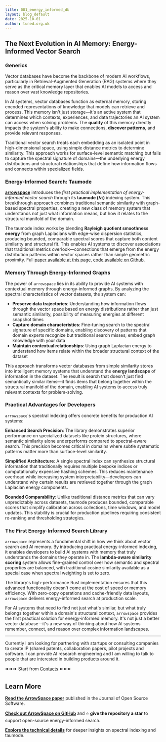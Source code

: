 ```yaml
---
title: 001_energy_informed_db
layout: blog_default
date: 2025-10-01
author: tuned.org.uk
---
```


## The Next Evolution in AI Memory: Energy-Informed Vector Search

### Generics

Vector databases have become the backbone of modern AI workflows, particularly in Retrieval-Augmented Generation (RAG) systems where they serve as the critical memory layer that enables AI models to access and reason over vast knowledge repositories.

In AI systems, vector databases function as external memory, storing encoded representations of knowledge that models can retrieve and process. This memory isn't just storage—it's an active system that determines which contexts, experiences, and data trajectories an AI system can access when solving problems. The **quality** of this memory directly impacts the system's ability to make connections, **discover patterns**, and provide relevant responses.

Traditional vector search treats each embedding as an isolated point in high-dimensional space, using simple distance metrics to determine similarity. This approach works for surface-level semantic matching but fails to capture the spectral signature of domains—the underlying energy distributions and structural relationships that define how information flows and connects within specialized fields.

### Energy-Informed Search: Taumode

[**arrowspace**](https://www.tuned.org.uk/arrowspace-paper) introduces the *first practical implementation of energy-informed vector search* through its **taumode (λτ)** indexing system. This breakthrough approach combines traditional semantic similarity with graph-based spectral properties, creating a new class of memory system that understands not just what information means, but how it relates to the structural manifold of the domain.

The taumode index works by blending **Rayleigh quotient smoothness energy** from graph Laplacians with edge-wise dispersion statistics, producing bounded, comparable spectral scores that capture both content similarity and structural fit. This enables AI systems to discover associations that traditional metrics overlook—connections that emerge from the energy distribution patterns within vector spaces rather than simple geometric proximity. Full [paper available at this page](/arrowspace-paper), [code available on Github](https://github.com/Mec-iS/arrowspace-rs).

### Memory Through Energy-Informed Graphs

The power of `arrowspace` lies in its ability to provide AI systems with contextual memory through energy-informed graphs. By analyzing the spectral characteristics of vector datasets, the system can:

- **Preserve data trajectories**: Understanding how information flows through the vector space based on energy distributions rather than just semantic similarity, possibility of measuring energies at different snapshot times
- **Capture domain characteristics**: Fine-tuning search to the spectral signature of specific domains, enabling discovery of patterns that domain experts recognize but traditional search misses; embed graph knowledge with your data
- **Maintain contextual relationships**: Using graph Laplacian energy to understand how items relate within the broader structural context of the dataset

This approach transforms vector databases from simple similarity stores into intelligent memory systems that understand the **energy landscape** of information in the dataset. The result is search that doesn't just find semantically similar items—it finds items that belong together within the structural manifold of the domain, enabling AI systems to access truly relevant contexts for problem-solving.

### Practical Advantages for Developers

`arrowspace`'s spectral indexing offers concrete benefits for production AI systems:

**Enhanced Search Precision**: The library demonstrates superior performance on specialized datasets like protein structures, where semantic similarity alone underperforms compared to spectral-aware search. This precision becomes critical in domains where subtle systematic patterns matter more than surface-level similarity.

**Simplified Architecture**: A single spectral index can synthesize structural information that traditionally requires multiple bespoke indices or computationally expensive hashing schemes. This reduces maintenance overhead while increasing system interpretability—developers can understand why certain results are retrieved together through the graph Laplacian energy components.

**Bounded Comparability**: Unlike traditional distance metrics that can vary unpredictably across datasets, taumode produces bounded, comparable scores that simplify calibration across collections, time windows, and model updates. This stability is crucial for production pipelines requiring consistent re-ranking and thresholding strategies.

### The First Energy-Informed Search Library

`arrowspace` represents a fundamental shift in how we think about vector search and AI memory. By introducing practical energy-informed indexing, it enables developers to build AI systems with memory that truly understands the domains they operate in. The **lambda-aware similarity scoring** system allows fine-grained control over how semantic and spectral properties are balanced, with traditional cosine similarity available as a special case when spectral weighting is set to zero.

The library's high-performance Rust implementation ensures that this advanced functionality doesn't come at the cost of speed or memory efficiency. With zero-copy operations and cache-friendly data layouts, `arrowspace` delivers energy-informed search at production scale.

For AI systems that need to find not just what's similar, but what truly belongs together within a domain's structural context, `arrowspace` provides the first practical solution for energy-informed memory. It's not just a better vector database—it's a new way of thinking about how AI systems remember, connect, and reason over complex information landscapes.

---

Currently I am looking for partnering with startups or consulting companies to create IP (shared patents, collaboration papers, pilot projects and software. I can provide AI research engineering and I am willing to talk to people that are interested in building products around it.

⏩️⏩️⏩️ Start from [Contacts](/contact) ⏩️⏩️⏩️

## Learn More

**[Read the ArrowSpace paper](https://joss.theoj.org/papers/10.21105/joss.09002)** published in the Journal of Open Source Software.

**[Check out ArrowSpace on GitHub](https://github.com/arrowspace/arrowspace)** and ⭐️ **give the repository a star** to support open-source energy-informed search.

**[Explore the technical details](https://www.tuned.org.uk/arrowspace-paper)** for deeper insights on spectral indexing and taumode.



